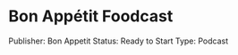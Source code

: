 Bon Appétit Foodcast
====================

Publisher: Bon Appetit Status: Ready to Start Type: Podcast
